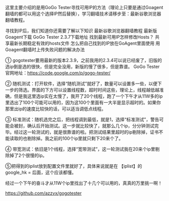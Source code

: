这里主要介绍的是用GoGo Tester寻找可用IP的方法（理论上只要是通过Goagent翻墙的都可以用这个选择IP然后替换），学习翻墙技术请移步至：最新谷歌浏览器翻墙教程。
 
寻找到IP后，我们知道你还需要了解以下知识
最新谷歌浏览器翻墙教程
最新版Goagent下载
GoGo Tester 2.3.7下载地址
找到最新可用IP怎样修改Hosts？
共享最新长期稳定有效的hosts文件
怎么把自己找到的IP放在GoAgent里面使用
用Goagent翻墙时上传失败问题的解决办法
 
① gogotester要用最新的版本2.3.9，之前我用的2.3.4可以说已经废了，旧版的选ip倒是选的很快，但是完全没用，新版的慢了很多，但是靠谱。
GoGo Tester官网地址：https://code.google.com/p/gogo-tester/
 
② 随机测试：打开软件，选择“随机测试”就好了，数量可以设置多一些，以便下一步的筛选。界面的下方可以设置线程数，超时时间这些，理论上，线程越低越准确，但是我这里选ip实在太慢了，我开了20个线程，跑了一个下午才从11W多的ip里选出了100个可能可以用的，因为这100个里面有一大半是显示超时的。如果你那里出ip的速度比较快的话，可以适当调低点线程。
 
③ 标准测试：随机选完之后，把线程调到最低，就是1，选择“标准测试”，警告可能会被封，确认后开始测试。这一步就比较快了，就那么几个ip，分分钟测试完毕。经过这一轮测试的，就是很靠谱的啦。把测试结果里超时的ip剔除掉，证书不能读取的也剔除掉。我之前的100个ip里就只剩下20来个了。
 
④ 带宽测试：依旧是1个线程，选择“宽带测试”，这一轮测试我在20来个ip里剔除掉了2个很慢的ip。
 
⑤把得到的iplist放到配置文件里就好了，具体来说就是在 【iplist】的 google_hk = 后面，这个应该都懂。
 
经过一个下午的奋斗才从11W个ip里找出了十几个可以用的，真真的万里挑一啊！




https://github.com/azzvx/gogotester